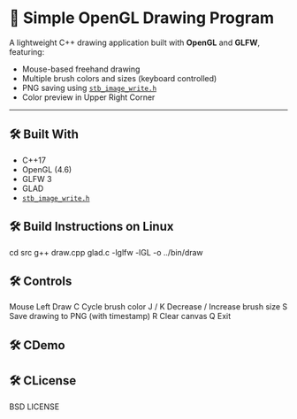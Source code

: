 # 🎨 Simple OpenGL Drawing Program

A lightweight C++ drawing application built with **OpenGL** and **GLFW**, featuring:

- Mouse-based freehand drawing
- Multiple brush colors and sizes (keyboard controlled)
- PNG saving using [`stb_image_write.h`](https://github.com/nothings/stb)
- Color preview in Upper Right Corner

---

## 🛠️ Built With

- C++17 
- OpenGL (4.6)
- GLFW 3
- GLAD
- [`stb_image_write.h`](https://github.com/nothings/stb)

## 🛠️ Build Instructions on Linux
cd src
g++ draw.cpp glad.c -lglfw -lGL -o ../bin/draw

## 🛠️ Controls
Mouse Left	Draw
C	Cycle brush color
J / K	Decrease / Increase brush size
S	Save drawing to PNG (with timestamp)
R	Clear canvas
Q	Exit

## 🛠️ CDemo


## 🛠️ CLicense
BSD LICENSE
